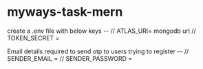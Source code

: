 # myways-task-mern

create a .env file with below keys --
//
ATLAS_URI= mongodb uri
//
TOKEN_SECRET = 

Email details required to send otp to users trying to register --
//
SENDER_EMAIL = 
//
SENDER_PASSWORD = 
